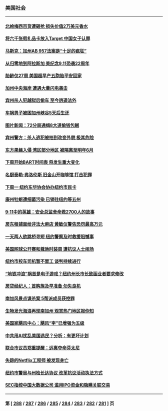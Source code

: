### 美国社会
---
#### [北岭梅西百货遭砸抢 损失价值2万美元香水](../../pages/ncid1078160/n14071717.md) 
#### [将六千张假礼品卡放入Target 中国女子认罪](../../pages/ncid1078160/n14071715.md) 
#### [马斯克：加州AB 957法案是“十足的疯狂”](../../pages/ncid1078160/n14071659.md) 
#### [从归零地到阿拉斯加 美纪念9.11恐袭22周年](../../pages/ncid1078160/n14071608.md) 
#### [胎龄仅27周 美国超早产五胞胎平安回家](../../pages/ncid1078160/n14071303.md) 
#### [加州中央海岸 遭遇大量闪电袭击](../../pages/ncid1078160/n14071311.md) 
#### [宾州杀人犯越狱后偷车 至今逍遥法外](../../pages/ncid1078160/n14071284.md) 
#### [车祸男子被困加州峡谷5天后生还](../../pages/ncid1078160/n14071279.md) 
#### [图片新闻：72分局通缉8大道偷钱包贼](../../pages/ncid1078160/n14071248.md) 
#### [宾州警方：杀人逃犯被拍到改变外貌 极其危险](../../pages/ncid1078160/n14071020.md) 
#### [东方果蝇入侵 湾区部分地区 被隔离至明年6月](../../pages/ncid1078160/n14070361.md) 
#### [下周开始BART时间表 将发生重大变化](../../pages/ncid1078160/n14070341.md) 
#### [名厨泰勒·弗洛伦斯 旧金山开咖啡馆 打击犯罪](../../pages/ncid1078160/n14070274.md) 
#### [下周一 纽约东华协会协办纽约市民卡](../../pages/ncid1078160/n14070054.md) 
#### [康州牡蛎遭细菌污染 已销往纽约等五州](../../pages/ncid1078160/n14070061.md) 
#### [9‧11中的英雄：安全总监舍命救2700人的故事](../../pages/ncid1078160/n14070082.md) 
#### [房东租铺面给非法大麻店 黄敏仪警告恐罚最高万元](../../pages/ncid1078160/n14070081.md) 
#### [一天两人欲跳桥寻短 纽约警察及时救援阻憾事](../../pages/ncid1078160/n14070062.md) 
#### [美国网球公开赛和蔻驰时装周 遭抗议人士闹场](../../pages/ncid1078160/n14070065.md) 
#### [纽约市校车司机暂不罢工 谈判持续进行](../../pages/ncid1078160/n14070068.md) 
#### [“地铁冲浪”祸首是电子游戏？纽约州长市长致函业者要求修改](../../pages/ncid1078160/n14070069.md) 
#### [房贷经纪人：首购族及早准备 勿失良机](../../pages/ncid1078160/n14069999.md) 
#### [南加风景点谋杀案 5帮派成员获控罪](../../pages/ncid1078160/n14069990.md) 
#### [生物发光海浪再现南加州 观赏热门地区报你知](../../pages/ncid1078160/n14069977.md) 
#### [美国家飓风中心：飓风“李”已增强为五级](../../pages/ncid1078160/n14069823.md) 
#### [中共用AI扰乱美国选民？分析：有更坏计划](../../pages/ncid1078160/n14069549.md) 
#### [联合市议员郑重提醒：远离夺命芬太尼](../../pages/ncid1078160/n14069380.md) 
#### [失踪的Netflix工程师 被发现身亡](../../pages/ncid1078160/n14069378.md) 
#### [纽约市警局与州检长达协议 改革抗议活动执法方式](../../pages/ncid1078160/n14069247.md) 
#### [SEC指控中国大数据公司 滥用IPO资金和隐瞒关联交易](../../pages/ncid1078160/n14069277.md) 

---
#### 第 [ [288](./288.md) / [287](./287.md) / [286](./286.md) / [285](./285.md) / [284](./284.md) / [283](./283.md) / [282](./282.md) / [281](./281.md) ] 页

